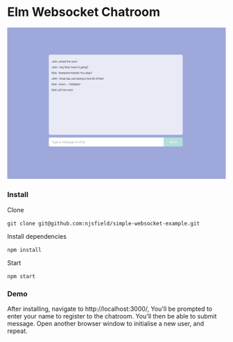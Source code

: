 # Elm Websocket Chatroom

![Chatroom Screenshot](./public/images/chatroom-screenshot.png)

### Install

Clone
```
git clone git@github.com:njsfield/simple-websocket-example.git
```
Install dependencies
```
npm install
```
Start
```
npm start
```

### Demo

After installing, navigate to http://localhost:3000/,
You'll be prompted to enter your name to register to the chatroom.
You'll then be able to submit message.
Open another browser window to initialise a new user, and repeat.
